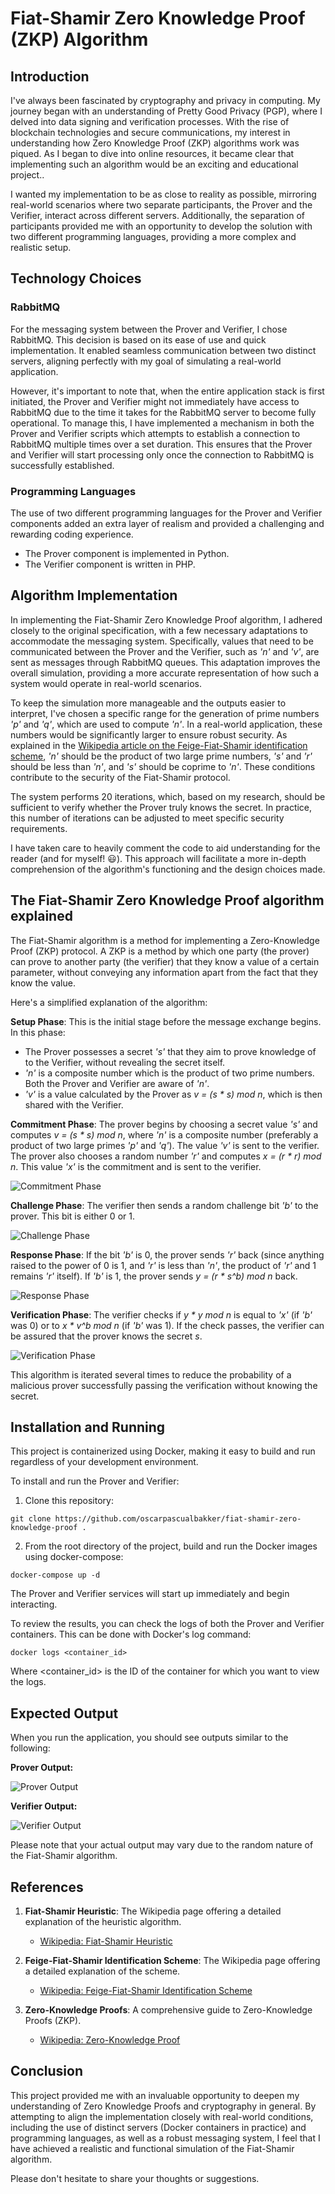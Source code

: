 # Fiat-Shamir Zero Knowledge Proof (ZKP) Algorithm


## Introduction

I've always been fascinated by cryptography and privacy in computing. My journey began with an understanding of Pretty Good Privacy (PGP), where I delved into data signing and verification processes. With the rise of blockchain technologies and secure communications, my interest in understanding how Zero Knowledge Proof (ZKP) algorithms work was piqued. As I began to dive into online resources, it became clear that implementing such an algorithm would be an exciting and educational project..

I wanted my implementation to be as close to reality as possible, mirroring real-world scenarios where two separate participants, the Prover and the Verifier, interact across different servers. Additionally, the separation of participants provided me with an opportunity to develop the solution with two different programming languages, providing a more complex and realistic setup.


## Technology Choices

### RabbitMQ

For the messaging system between the Prover and Verifier, I chose RabbitMQ. This decision is based on its ease of use and quick implementation. It enabled seamless communication between two distinct servers, aligning perfectly with my goal of simulating a real-world application.

However, it's important to note that, when the entire application stack is first initiated, the Prover and Verifier might not immediately have access to RabbitMQ due to the time it takes for the RabbitMQ server to become fully operational. To manage this, I have implemented a mechanism in both the Prover and Verifier scripts which attempts to establish a connection to RabbitMQ multiple times over a set duration. This ensures that the Prover and Verifier will start processing only once the connection to RabbitMQ is successfully established.


### Programming Languages

The use of two different programming languages for the Prover and Verifier components added an extra layer of realism and provided a challenging and rewarding coding experience.

* The Prover component is implemented in Python.
* The Verifier component is written in PHP.


## Algorithm Implementation

In implementing the Fiat-Shamir Zero Knowledge Proof algorithm, I adhered closely to the original specification, with a few necessary adaptations to accommodate the messaging system. Specifically, values that need to be communicated between the Prover and the Verifier, such as _'n'_ and _'v'_, are sent as messages through RabbitMQ queues. This adaptation improves the overall simulation, providing a more accurate representation of how such a system would operate in real-world scenarios.

To keep the simulation more manageable and the outputs easier to interpret, I've chosen a specific range for the generation of prime numbers _'p'_ and _'q'_, which are used to compute _'n'_. In a real-world application, these numbers would be significantly larger to ensure robust security. As explained in the [Wikipedia article on the Feige-Fiat-Shamir identification scheme](https://en.wikipedia.org/wiki/Feige%E2%80%93Fiat%E2%80%93Shamir_identification_scheme), _'n'_ should be the product of two large prime numbers, _'s'_ and _'r'_ should be less than _'n'_, and _'s'_ should be coprime to _'n'_. These conditions contribute to the security of the Fiat-Shamir protocol.

The system performs 20 iterations, which, based on my research, should be sufficient to verify whether the Prover truly knows the secret. In practice, this number of iterations can be adjusted to meet specific security requirements.

I have taken care to heavily comment the code to aid understanding for the reader (and for myself! :smiley:). This approach will facilitate a more in-depth comprehension of the algorithm's functioning and the design choices made.


## The Fiat-Shamir Zero Knowledge Proof algorithm explained

The Fiat-Shamir algorithm is a method for implementing a Zero-Knowledge Proof (ZKP) protocol. A ZKP is a method by which one party (the prover) can prove to another party (the verifier) that they know a value of a certain parameter, without conveying any information apart from the fact that they know the value.

Here's a simplified explanation of the algorithm:

**Setup Phase**: This is the initial stage before the message exchange begins. In this phase:
- The Prover possesses a secret _'s'_ that they aim to prove knowledge of to the Verifier, without revealing the secret itself.
- _'n'_ is a composite number which is the product of two prime numbers. Both the Prover and Verifier are aware of _'n'_.
- _'v'_ is a value calculated by the Prover as _v = (s * s) mod n_, which is then shared with the Verifier.

**Commitment Phase**: The prover begins by choosing a secret value _'s'_ and computes _v = (s * s) mod n_, where _'n'_ is a composite number (preferably a product of two large primes _'p'_ and _'q'_). The value _'v'_ is sent to the verifier. The prover also chooses a random number _'r'_ and computes _x = (r * r) mod n_. This value _'x'_ is the commitment and is sent to the verifier.

![Commitment Phase](https://oscarpascual.com/commitment-phase.png)

**Challenge Phase**: The verifier then sends a random challenge bit _'b'_ to the prover. This bit is either 0 or 1.

![Challenge Phase](https://oscarpascual.com/challenge-phase.png)

**Response Phase**: If the bit _'b'_ is 0, the prover sends _'r'_ back (since anything raised to the power of 0 is 1, and _'r'_ is less than _'n'_, the product of _'r'_ and 1 remains _'r'_ itself). If _'b'_ is 1, the prover sends _y = (r * s^b) mod n_ back.

![Response Phase](https://oscarpascual.com/response-phase.png)

**Verification Phase**: The verifier checks if _y * y mod n_ is equal to _'x'_ (if _'b'_ was 0) or to _x * v^b mod n_ (if _'b'_ was 1). If the check passes, the verifier can be assured that the prover knows the secret _s_.

![Verification Phase](https://oscarpascual.com/verification-phase.png)

This algorithm is iterated several times to reduce the probability of a malicious prover successfully passing the verification without knowing the secret.


## Installation and Running

This project is containerized using Docker, making it easy to build and run regardless of your development environment.

To install and run the Prover and Verifier:

1. Clone this repository:
```
git clone https://github.com/oscarpascualbakker/fiat-shamir-zero-knowledge-proof .
```

2. From the root directory of the project, build and run the Docker images using docker-compose:
```
docker-compose up -d
```

The Prover and Verifier services will start up immediately and begin interacting.

To review the results, you can check the logs of both the Prover and Verifier containers. This can be done with Docker's log command:

```
docker logs <container_id>
```

Where <container_id> is the ID of the container for which you want to view the logs.


## Expected Output

When you run the application, you should see outputs similar to the following:

**Prover Output:**

![Prover Output](https://oscarpascual.com/output-prover.png)

**Verifier Output:**

![Verifier Output](https://oscarpascual.com/output-verifier.png)

Please note that your actual output may vary due to the random nature of the Fiat-Shamir algorithm.


## References

1. **Fiat-Shamir Heuristic**: The Wikipedia page offering a detailed explanation of the heuristic algorithm.
   - [Wikipedia: Fiat-Shamir Heuristic](https://en.wikipedia.org/wiki/Fiat%E2%80%93Shamir_heuristic)

2. **Feige-Fiat-Shamir Identification Scheme**: The Wikipedia page offering a detailed explanation of the scheme.
   - [Wikipedia: Feige-Fiat-Shamir Identification Scheme](https://en.wikipedia.org/wiki/Feige%E2%80%93Fiat%E2%80%93Shamir_identification_scheme)

3. **Zero-Knowledge Proofs**: A comprehensive guide to Zero-Knowledge Proofs (ZKP).
   - [Wikipedia: Zero-Knowledge Proof](https://en.wikipedia.org/wiki/Zero-knowledge_proof)


## Conclusion

This project provided me with an invaluable opportunity to deepen my understanding of Zero Knowledge Proofs and cryptography in general. By attempting to align the implementation closely with real-world conditions, including the use of distinct servers (Docker containers in practice) and programming languages, as well as a robust messaging system, I feel that I have achieved a realistic and functional simulation of the Fiat-Shamir algorithm.

Please don't hesitate to share your thoughts or suggestions.